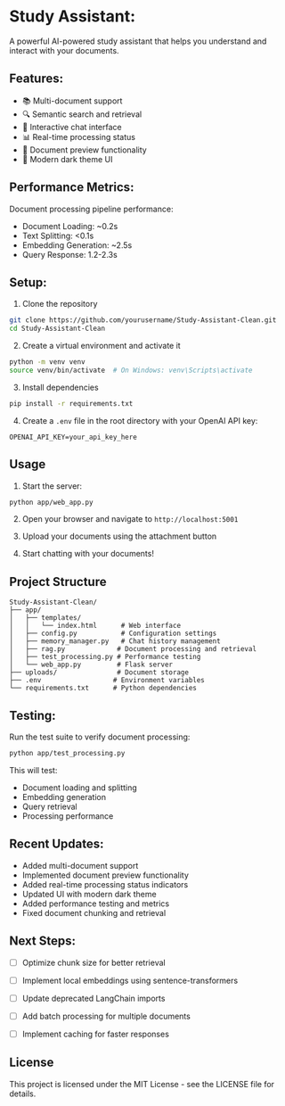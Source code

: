 # Study Assistant:

A powerful AI-powered study assistant that helps you understand and interact with your documents.

## Features:

- 📚 Multi-document support
- 🔍 Semantic search and retrieval
- 💬 Interactive chat interface
- 📊 Real-time processing status
- 👀 Document preview functionality
- 🎨 Modern dark theme UI

## Performance Metrics:

Document processing pipeline performance:
- Document Loading: ~0.2s
- Text Splitting: <0.1s
- Embedding Generation: ~2.5s
- Query Response: 1.2-2.3s

## Setup:

1. Clone the repository
```bash
git clone https://github.com/yourusername/Study-Assistant-Clean.git
cd Study-Assistant-Clean
```

2. Create a virtual environment and activate it
```bash
python -m venv venv
source venv/bin/activate  # On Windows: venv\Scripts\activate
```

3. Install dependencies
```bash
pip install -r requirements.txt
```

4. Create a `.env` file in the root directory with your OpenAI API key:
```
OPENAI_API_KEY=your_api_key_here
```

## Usage

1. Start the server:
```bash
python app/web_app.py
```

2. Open your browser and navigate to `http://localhost:5001`

3. Upload your documents using the attachment button

4. Start chatting with your documents!

## Project Structure

```
Study-Assistant-Clean/
├── app/
│   ├── templates/
│   │   └── index.html      # Web interface
│   ├── config.py           # Configuration settings
│   ├── memory_manager.py   # Chat history management
│   ├── rag.py             # Document processing and retrieval
│   ├── test_processing.py # Performance testing
│   └── web_app.py         # Flask server
├── uploads/               # Document storage
├── .env                  # Environment variables
└── requirements.txt      # Python dependencies
```

## Testing:

Run the test suite to verify document processing:
```bash
python app/test_processing.py
```

This will test:
- Document loading and splitting
- Embedding generation
- Query retrieval
- Processing performance

## Recent Updates:

- Added multi-document support
- Implemented document preview functionality
- Added real-time processing status indicators
- Updated UI with modern dark theme
- Added performance testing and metrics
- Fixed document chunking and retrieval

## Next Steps:

- [ ] Optimize chunk size for better retrieval
- [ ] Implement local embeddings using sentence-transformers
- [ ] Update deprecated LangChain imports
- [ ] Add batch processing for multiple documents
- [ ] Implement caching for faster responses



## License

This project is licensed under the MIT License - see the LICENSE file for details.
